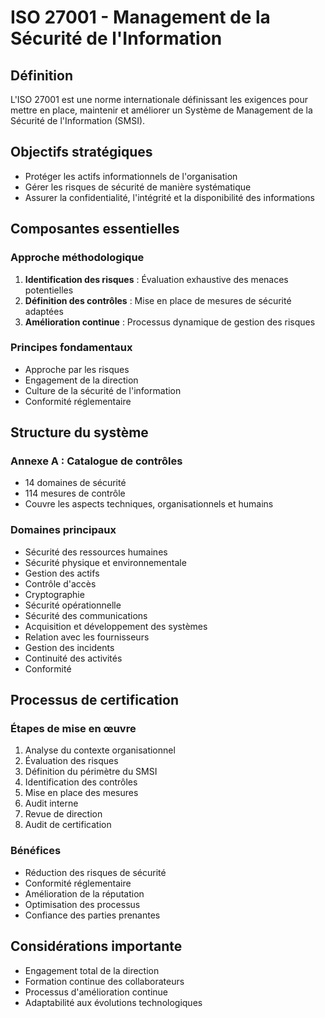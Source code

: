# ISO 27001 - Management de la Sécurité de l'Information

## Définition
L'ISO 27001 est une norme internationale définissant les exigences pour mettre en place, maintenir et améliorer un Système de Management de la Sécurité de l'Information (SMSI).

## Objectifs stratégiques
- Protéger les actifs informationnels de l'organisation
- Gérer les risques de sécurité de manière systématique
- Assurer la confidentialité, l'intégrité et la disponibilité des informations

## Composantes essentielles

### Approche méthodologique
1. **Identification des risques** : Évaluation exhaustive des menaces potentielles
2. **Définition des contrôles** : Mise en place de mesures de sécurité adaptées
3. **Amélioration continue** : Processus dynamique de gestion des risques

### Principes fondamentaux
- Approche par les risques
- Engagement de la direction
- Culture de la sécurité de l'information
- Conformité réglementaire

## Structure du système

### Annexe A : Catalogue de contrôles
- 14 domaines de sécurité
- 114 mesures de contrôle
- Couvre les aspects techniques, organisationnels et humains

### Domaines principaux
- Sécurité des ressources humaines
- Sécurité physique et environnementale
- Gestion des actifs
- Contrôle d'accès
- Cryptographie
- Sécurité opérationnelle
- Sécurité des communications
- Acquisition et développement des systèmes
- Relation avec les fournisseurs
- Gestion des incidents
- Continuité des activités
- Conformité

## Processus de certification

### Étapes de mise en œuvre
1. Analyse du contexte organisationnel
2. Évaluation des risques
3. Définition du périmètre du SMSI
4. Identification des contrôles
5. Mise en place des mesures
6. Audit interne
7. Revue de direction
8. Audit de certification

### Bénéfices
- Réduction des risques de sécurité
- Conformité réglementaire
- Amélioration de la réputation
- Optimisation des processus
- Confiance des parties prenantes

## Considérations importante
- Engagement total de la direction
- Formation continue des collaborateurs
- Processus d'amélioration continue
- Adaptabilité aux évolutions technologiques
